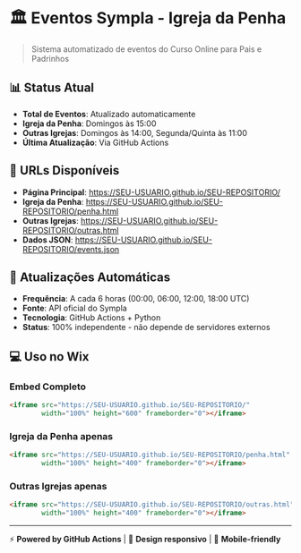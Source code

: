 # 🏛️ Eventos Sympla - Igreja da Penha

> Sistema automatizado de eventos do Curso Online para Pais e Padrinhos

## 📊 Status Atual

- **Total de Eventos**: Atualizado automaticamente
- **Igreja da Penha**: Domingos às 15:00
- **Outras Igrejas**: Domingos às 14:00, Segunda/Quinta às 11:00
- **Última Atualização**: Via GitHub Actions

## 🚀 URLs Disponíveis

- **Página Principal**: https://SEU-USUARIO.github.io/SEU-REPOSITORIO/
- **Igreja da Penha**: https://SEU-USUARIO.github.io/SEU-REPOSITORIO/penha.html
- **Outras Igrejas**: https://SEU-USUARIO.github.io/SEU-REPOSITORIO/outras.html
- **Dados JSON**: https://SEU-USUARIO.github.io/SEU-REPOSITORIO/events.json

## 🔄 Atualizações Automáticas

- **Frequência**: A cada 6 horas (00:00, 06:00, 12:00, 18:00 UTC)
- **Fonte**: API oficial do Sympla
- **Tecnologia**: GitHub Actions + Python
- **Status**: 100% independente - não depende de servidores externos

## 💻 Uso no Wix

### Embed Completo
```html
<iframe src="https://SEU-USUARIO.github.io/SEU-REPOSITORIO/" 
        width="100%" height="600" frameborder="0"></iframe>
```

### Igreja da Penha apenas
```html
<iframe src="https://SEU-USUARIO.github.io/SEU-REPOSITORIO/penha.html" 
        width="100%" height="400" frameborder="0"></iframe>
```

### Outras Igrejas apenas
```html
<iframe src="https://SEU-USUARIO.github.io/SEU-REPOSITORIO/outras.html" 
        width="100%" height="400" frameborder="0"></iframe>
```

---

⚡ **Powered by GitHub Actions** | 🎨 **Design responsivo** | 📱 **Mobile-friendly**
